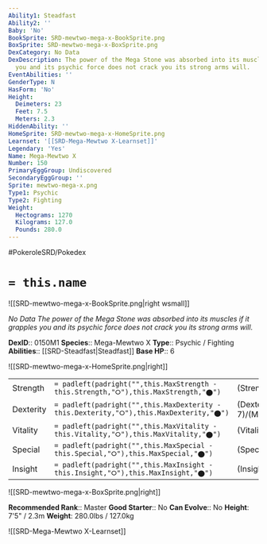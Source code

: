 ```yaml
---
Ability1: Steadfast
Ability2: ''
Baby: 'No'
BookSprite: SRD-mewtwo-mega-x-BookSprite.png
BoxSprite: SRD-mewtwo-mega-x-BoxSprite.png
DexCategory: No Data
DexDescription: The power of the Mega Stone was absorbed into its muscles if it grapples
  you and its psychic force does not crack you its strong arms will.
EventAbilities: ''
GenderType: N
HasForm: 'No'
Height:
  Deimeters: 23
  Feet: 7.5
  Meters: 2.3
HiddenAbility: ''
HomeSprite: SRD-mewtwo-mega-x-HomeSprite.png
Learnset: '[[SRD-Mega-Mewtwo X-Learnset]]'
Legendary: 'Yes'
Name: Mega-Mewtwo X
Number: 150
PrimaryEggGroup: Undiscovered
SecondaryEggGroup: ''
Sprite: mewtwo-mega-x.png
Type1: Psychic
Type2: Fighting
Weight:
  Hectograms: 1270
  Kilograms: 127.0
  Pounds: 280.0
---
```


#PokeroleSRD/Pokedex

# `= this.name`

![[SRD-mewtwo-mega-x-BookSprite.png|right wsmall]]

*No Data*
*The power of the Mega Stone was absorbed into its muscles if it grapples you and its psychic force does not crack you its strong arms will.*

**DexID**:: 0150M1
**Species**:: Mega-Mewtwo X
**Type**:: Psychic / Fighting
**Abilities**:: [[SRD-Steadfast|Steadfast]]
**Base HP**:: 6

![[SRD-mewtwo-mega-x-HomeSprite.png|right]]

|           |                                                                                        |                                          |
| --------- | -------------------------------------------------------------------------------------- | ---------------------------------------- |
| Strength  | `= padleft(padright("",this.MaxStrength - this.Strength,"⭘"),this.MaxStrength,"⬤")`    | (Strength::9)/(MaxStrength::9)   |
| Dexterity | `= padleft(padright("",this.MaxDexterity - this.Dexterity,"⭘"),this.MaxDexterity,"⬤")` | (Dexterity:: 7)/(MaxDexterity::7) |
| Vitality  | `= padleft(padright("",this.MaxVitality - this.Vitality,"⭘"),this.MaxVitality,"⬤")`    | (Vitality::6)/(MaxVitality::6)   |
| Special   | `= padleft(padright("",this.MaxSpecial - this.Special,"⭘"),this.MaxSpecial,"⬤")`       | (Special::7)/(MaxSpecial::7)     |
| Insight   | `= padleft(padright("",this.MaxInsight - this.Insight,"⭘"),this.MaxInsight,"⬤")`       | (Insight::6)/(MaxInsight::6)     |

![[SRD-mewtwo-mega-x-BoxSprite.png|right]]

**Recommended Rank**:: Master
**Good Starter**:: No
**Can Evolve**:: No
**Height**: 7'5" / 2.3m
**Weight**: 280.0lbs / 127.0kg

![[SRD-Mega-Mewtwo X-Learnset]]